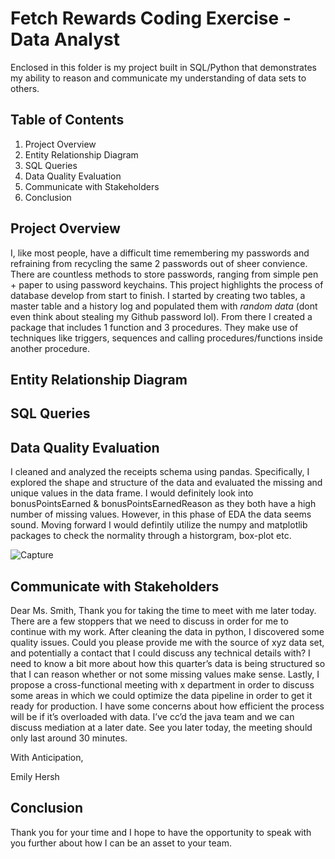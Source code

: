 # Fetch Rewards Coding Exercise - Data Analyst
Enclosed in this folder is my project built in SQL/Python that demonstrates my ability to reason and communicate my understanding of data sets to others.

## Table of Contents
1. Project Overview
2. Entity Relationship Diagram
3. SQL Queries
4. Data Quality Evaluation
5. Communicate with Stakeholders
6. Conclusion

## Project Overview
I, like most people, have a difficult time remembering my passwords and refraining from recycling the same 2 passwords out of sheer convience. There are countless methods to store  passwords, ranging from simple pen + paper to using password keychains. This project highlights the process of database develop from start to finish. I started by creating two tables, a master table and a history log and populated them with *random data* (dont even think about stealing my Github password lol). From there I created a package that includes 1 function and 3 procedures. They make use of techniques like triggers, sequences and calling procedures/functions inside another procedure.  

## Entity Relationship Diagram

## SQL Queries

## Data Quality Evaluation
I cleaned and analyzed the receipts schema using pandas. Specifically, I explored the shape and structure of the data and evaluated the missing and unique values in the data frame. I would definitely look into bonusPointsEarned & bonusPointsEarnedReason as they both have a high number of missing values. However, in this phase of EDA the data seems sound. Moving forward I would defintily utilize the numpy and matplotlib packages to check the normality through a historgram, box-plot etc. 

![Capture](https://user-images.githubusercontent.com/78304652/132500383-4e26f500-8800-4d21-a3c9-cea01634c6a5.PNG)

## Communicate with Stakeholders
Dear Ms. Smith,
	Thank you for taking the time to meet with me later today. There are a few stoppers that we need to discuss in order for me to continue with my work. After cleaning the data in python, I discovered some quality issues. Could you please provide me with the source of xyz data set, and potentially a contact that I could discuss any technical details with? I need to know a bit more about how this quarter’s data is being structured so that I can reason whether or not some missing values make sense. Lastly, I propose a cross-functional meeting with x department in order to discuss some areas in which we could optimize the data pipeline in order to get it ready for production. I have some concerns about how efficient the process will be if it’s overloaded with data. I’ve cc’d the java team and we can discuss mediation at a later date. See you later today, the meeting should only last around 30 minutes.
  
With Anticipation,

Emily Hersh 


## Conclusion
Thank you for your time and I hope to have the opportunity to speak with you further about how I can be an asset to your team.
